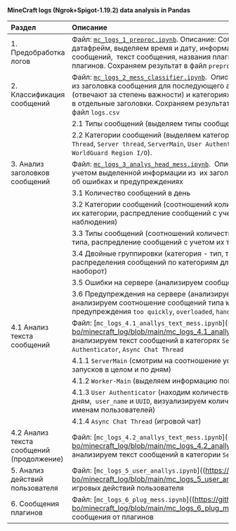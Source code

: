 **MineCraft logs (Ngrok+Spigot-1.19.2)  data analysis in Pandas**

| Раздел                                    | Описание                                                                                                                                                                                                                                                                                                                                                                               |
|:----------------------------------------- |:-------------------------------------------------------------------------------------------------------------------------------------------------------------------------------------------------------------------------------------------------------------------------------------------------------------------------------------------------------------------------------------- |
| 1. Предобработка логов                    | Файл: [`mc_logs_1_preproc.ipynb`](https://github.com/vi-bo/minecraft_log/blob/main/mc_logs_1_preproc.ipynb). Описание: Собираем файлы логов в один датафрейм, выделяем время и дату, информацию для классификации сообщений,  текст сообщения, названия плагинов, текст сообщения плагинов. Сохраняем результат в файл `preproc_logs.csv`                                              |
| 2. Классификация сообщений                | Файл: [`mc_logs_2_mess_classifier.ipynb`](https://github.com/vi-bo/minecraft_log/blob/main/mc_logs_2_mess_classifier.ipynb).  Описание: выделяем информацию из заголовка сообщения для последующего анализа о типах сообщений (отвечают за степень важности) и категориях, котрые выделены сервером в отдельные заголовки. Сохраняем результат в Сохраняем результат в файл `logs.csv` |
|                                           | 2.1 Типы сообщений (выделяем типы сообщений: `INFO`, `WARN` и `ERROR`).                                                                                                                                                                                                                                                                                                                |
|                                           | 2.2 Категории сообщений (выделяем категории сообщений: `Async Chat Thread`, `Server thread`, `ServerMain`, `User Authenticator`, `Worker-Main`, `WorldGuard Region I/O`).                                                                                                                                                                                                              |
| 3. Анализ заголовков сообщений            | Файл: [`mc_logs_3_analys_head_mess.ipynb`](https://github.com/vi-bo/minecraft_log/blob/main/mc_logs_3_analys_head_mess.ipynb).  Описание: анализ сообщений с учетом выделенной информации из  их заголовков, смотрим сообщения об ошибках и предупреждениях                                                                                                                            |
|                                           | 3.1 Количество сообщений в день                                                                                                                                                                                                                                                                                                                                                        |
|                                           | 3.2 Категории сообщений (соотношений количества сообщений с учетом их категории, распредление сообщений с учетом их категории по дням наблюдения)                                                                                                                                                                                                                                      |
|                                           | 3.3 Типы сообщений (соотношений количества сообщений с учетом их типа, распредление сообщений с учетом их типа по дням наблюдения)                                                                                                                                                                                                                                                     |
|                                           | 3.4 Двойные группировки (категория - тип, тип - категория, визуализация распределения сообщений по категориям для соответсвтющих типов и наоборот)                                                                                                                                                                                                                                     |
|                                           | 3.5 Ошибки на сервере (анализируем сообщения с типом `ERROR`)                                                                                                                                                                                                                                                                                                                          |
|                                           | 3.6 Предупреждения на сервере (анализируем сообщения с типом `WARN`, анализируем соотношение сообщений типа `WARN` по категориям, выделяем предупреждения `too quickly`, `overloaded`, `handleDisconnection`)                                                                                                                                                                          |
| 4.1 Анализ текста сообщений               | Файл: [`mc_logs_4.1_anallys_text_mess.ipynb`]((https://github.com/vi-bo/minecraft_log/blob/main/mc_logs_4.1_anallys_text_mess.ipynb). Описание: анализируем текст сообщений в категорях `ServerMain`, `Worker-Main`, `User Authenticator`, `Async Chat Thread`                                                                                                                         |
|                                           | 4.1.1 `ServerMain` (смотрим на соотношение успешных и неуспешных запусков в целом и по дням)                                                                                                                                                                                                                                                                                           |
|                                           | 4.1.2 `Worker-Main` (выделяем информацию по`Preparing spawn area`)                                                                                                                                                                                                                                                                                                                     |
|                                           | 4.1.3 `User Authenticator` (находим количество аутентификаций по дням,  `user_name` и `UUID`, визуализируем количество аутентификаций по именам пользователей)                                                                                                                                                                                                                         |
|                                           | 4.1.4 `Async Chat Thread` (игровой чат)                                                                                                                                                                                                                                                                                                                                                |
| 4.2 Анализ текста сообщений (продолжение) | Файл: [`mc_logs_4.2_anallys_text_mess.ipynb`]((https://github.com/vi-bo/minecraft_log/blob/main/mc_logs_4.2_anallys_text_mess.ipynb). Описание: анализируем текст сообщений в категории `Server thread`                                                                                                                                                                                |
| 5. Анализ действий пользователя           | Файл: [`mc_logs_5_user_anallys.ipynb`]((https://github.com/vi-bo/minecraft_log/blob/main/mc_logs_5_user_anallys.ipynb). Описание: обзор игровых действий пользователя                                                                                                                                                                                                                  |
| 6. Сообщения плагинов                     | Файл: [`mc_logs_6_plug_mess.ipynb`]((https://github.com/vi-bo/minecraft_log/blob/main/mc_logs_6_plug_mess.ipynb). Описание: сообщения от плагинов                                                                                                                                                                                                                                      |

